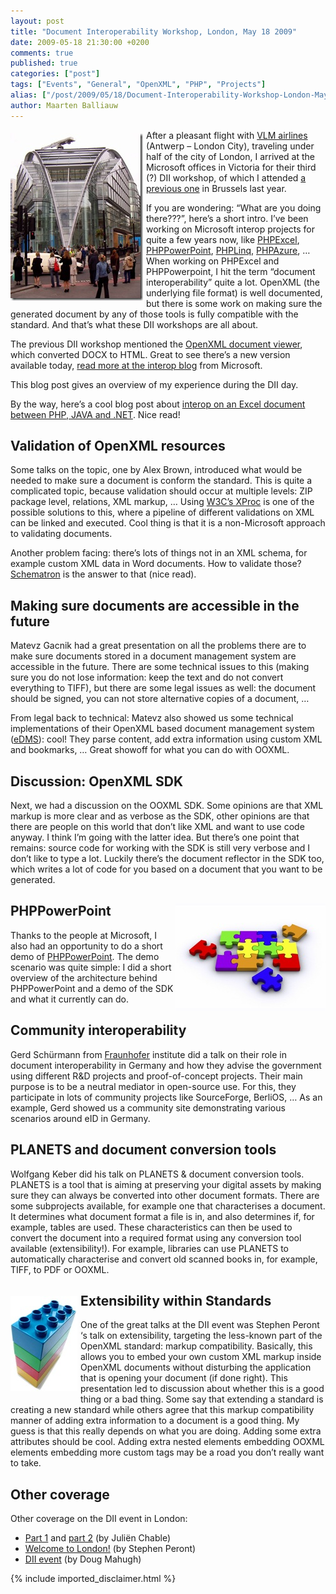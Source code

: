 ```yaml
---
layout: post
title: "Document Interoperability Workshop, London, May 18 2009"
date: 2009-05-18 21:30:00 +0200
comments: true
published: true
categories: ["post"]
tags: ["Events", "General", "OpenXML", "PHP", "Projects"]
alias: ["/post/2009/05/18/Document-Interoperability-Workshop-London-May-18-2009.aspx", "/post/2009/05/18/document-interoperability-workshop-london-may-18-2009.aspx"]
author: Maarten Balliauw
---
```

<p><img style="border-bottom: 0px; border-left: 0px; margin: 5px 5px 5px 0px; display: inline; border-top: 0px; border-right: 0px" title="Microsoft building London, Cardinal Place" src="/images/Cardinalplace.jpg" border="0" alt="Microsoft building London, Cardinal Place" width="212" height="268" align="left" /> After a pleasant flight with <a href="http://www.flyvlm.com" target="_blank">VLM airlines</a> (Antwerp &ndash; London City), traveling under half of the city of London, I arrived at the Microsoft offices in Victoria for their third (?) DII workshop, of which I attended <a href="/post/2008/12/02/OpenXML-DII-workshop-Brussels-Quick-summary.aspx" target="_blank">a previous one</a> in Brussels last year.</p>
<p>If you are wondering: &ldquo;What are you doing there???&rdquo;, here&rsquo;s a short intro. I&rsquo;ve been working on Microsoft interop projects for quite a few years now, like <a href="http://wwww.phpexcel.net" target="_blank">PHPExcel</a>, <a href="http://www.phppowerpoint.net" target="_blank">PHPPowerPoint</a>, <a href="http://www.phplinq.net" target="_blank">PHPLinq</a>, <a href="http://phpazure.codeplex.com/" target="_blank">PHPAzure</a>, &hellip; When working on PHPExcel and PHPPowerpoint, I hit the term &ldquo;document interoperability&rdquo; quite a lot. OpenXML (the underlying file format) is well documented, but there is some work on making sure the generated document by any of those tools is fully compatible with the standard. And that&rsquo;s what these DII workshops are all about.</p>
<p>The previous DII workshop mentioned the <a href="http://www.openxmlviewer.com/" target="_blank">OpenXML document viewer</a>, which converted DOCX to HTML. Great to see there&rsquo;s a new version available today, <a href="http://blogs.msdn.com/interoperability/archive/2009/05/17/openxml-document-viewer-v1-released-viewing-docx-files-as-html.aspx" target="_blank">read more at the interop blog</a> from Microsoft.</p>
<p>This blog post gives an overview of my experience during the DII day.</p>
<p>By the way, here&rsquo;s a cool blog post about <a href="http://blogs.msdn.com/interoperability/archive/2009/05/15/open-xml-made-easier-for-java-developers-with-apache-poi.aspx" target="_blank">interop on an Excel document between PHP, JAVA and .NET</a>. Nice read!</p>
<h2>Validation of OpenXML resources</h2>
<p>Some talks on the topic, one by Alex Brown, introduced what would be needed to make sure a document is conform the standard. This is quite a complicated topic, because validation should occur at multiple levels: ZIP package level, relations, XML markup, &hellip; Using <a href="http://www.w3.org/TR/xproc/" target="_blank">W3C&rsquo;s XProc</a> is one of the possible solutions to this, where a pipeline of different validations on XML can be linked and executed. Cool thing is that it is a non-Microsoft approach to validating documents.</p>
<p>Another problem facing: there&rsquo;s lots of things not in an XML schema, for example custom XML data in Word documents. How to validate those? <a href="http://www.schematron.com/" target="_blank">Schematron</a> is the answer to that (nice read).</p>
<h2>Making sure documents are accessible in the future</h2>
<p>Matevz Gacnik had a great presentation on all the problems there are to make sure documents stored in a document management system are accessible in the future. There are some technical issues to this (making sure you do not lose information: keep the text and do not convert everything to TIFF), but there are some legal issues as well: the document should be signed, you can not store alternative copies of a document, &hellip;</p>
<p>From legal back to technical: Matevz also showed us some technical implementations of their OpenXML based document management system (<a href="http://www.edms.org/" target="_blank">eDMS</a>): cool! They parse content, add extra information using custom XML and bookmarks, &hellip; Great showoff for what you can do with OOXML.</p>
<h2>Discussion: OpenXML SDK</h2>
<p>Next, we had a discussion on the OOXML SDK. Some opinions are that XML markup is more clear and as verbose as the SDK, other opinions are that there are people on this world that don&rsquo;t like XML and want to use code anyway. I think I&rsquo;m going with the latter idea. But there&rsquo;s one point that remains: source code for working with the SDK is still very verbose and I don&rsquo;t like to type a lot. Luckily there&rsquo;s the document reflector in the SDK too, which writes a lot of code for you based on a document that you want to be generated.</p>
<h2><img style="border-bottom: 0px; border-left: 0px; display: inline; margin-left: 0px; border-top: 0px; margin-right: 0px; border-right: 0px" title="Interoperability" src="/images/interoperability.jpg" border="0" alt="Interoperability" width="240" height="172" align="right" />PHPPowerPoint</h2>
<p>Thanks to the people at Microsoft, I also had an opportunity to do a short demo of <a href="http://www.phppowerpoint.net/" target="_blank">PHPPowerPoint</a>. The demo scenario was quite simple: I did a short overview of the architecture behind PHPPowerPoint and a demo of the SDK and what it currently can do.</p>
<h2>Community interoperability</h2>
<p>Gerd Sch&uuml;rmann from <a href="http://www.fraunhofer.de/EN/" target="_blank">Fraunhofer</a> institute did a talk on their role in document interoperability in Germany and how they advise the government using different R&amp;D projects and proof-of-concept projects. Their main purpose is to be a neutral mediator in open-source use. For this, they participate in lots of community projects like SourceForge, BerliOS, &hellip; As an example, Gerd showed us a community site demonstrating various scenarios around eID in Germany.</p>
<h2>PLANETS and document conversion tools</h2>
<p>Wolfgang Keber did his talk on PLANETS &amp; document conversion tools. PLANETS is a tool that is aiming at preserving your digital assets by making sure they can always be converted into other document formats. There are some subprojects available, for example one that characterises a document. It determines what document format a file is in, and also determines if, for example, tables are used. These characteristics can then be used to convert the document into a required format using any conversion tool available (extensibility!). For example, libraries can use PLANETS to automatically characterise and convert old scanned books in, for example, TIFF, to PDF or OOXML.</p>
<h2><a href="/images/c1.jpg"><img style="border-bottom: 0px; border-left: 0px; margin: 5px 5px 5px 0px; display: inline; border-top: 0px; border-right: 0px" title="c1" src="/images/c1_thumb.jpg" border="0" alt="c1" width="107" height="152" align="left" /></a> Extensibility within Standards</h2>
<p>One of the great talks at the DII event was Stephen Peront &lsquo;s talk on extensibility, targeting the less-known part of the OpenXML standard: markup compatibility. Basically, this allows you to embed your own custom XML markup inside OpenXML documents without disturbing the application that is opening your document (if done right). This presentation led to discussion about whether this is a good thing or a bad thing. Some say that extending a standard is creating a new standard while others agree that this markup compatibility manner of adding extra information to a document is a good thing. My guess is that this really depends on what you are doing. Adding some extra attributes should be cool. Adding extra nested elements embedding OOXML elements embedding more custom tags may be a road you don&rsquo;t really want to take.</p>
<h2>Other coverage</h2>
<p>Other coverage on the DII event in London:</p>
<ul>
<li><a href="http://blogs.developpeur.org/neodante/archive/2009/05/18/open-xml-document-interoperability-initiative-londres-partie-1.aspx" target="_blank">Part 1</a> and <a href="http://blogs.developpeur.org/neodante/archive/2009/05/18/open-xml-document-interoperability-initiative-partie-2-just-for-fun.aspx" target="_blank">part 2</a> (by Juli&euml;n Chable)</li>
<li><a href="http://blogs.msdn.com/speront/archive/2009/05/18/9624794.aspx" target="_blank">Welcome to London!</a> (by Stephen Peront)</li>
<li><a href="http://blogs.msdn.com/dmahugh/archive/2009/04/09/dii-workshop-london-may-18.aspx" target="_blank">DII event</a> (by Doug Mahugh)</li>
</ul>

{% include imported_disclaimer.html %}

